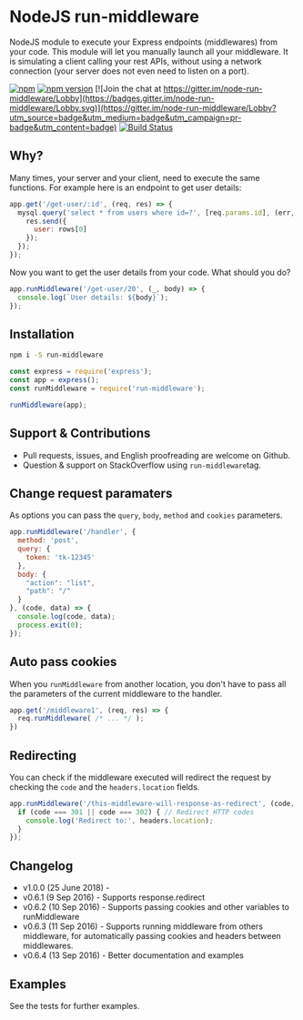 # NodeJS run-middleware

NodeJS module to execute your Express endpoints (middlewares) from your code. This module will let you manually launch all your middleware. It is simulating a client calling your rest APIs, without using a network connection (your server does not even need to listen on a port).

[![npm](https://img.shields.io/npm/dt/run-middleware.svg?maxAge=2592000)](https://www.npmjs.com/package/run-middleware)
[![npm version](https://badge.fury.io/js/run-middleware.svg)](https://badge.fury.io/js/run-middleware)
[![Join the chat at https://gitter.im/node-run-middleware/Lobby](https://badges.gitter.im/node-run-middleware/Lobby.svg)](https://gitter.im/node-run-middleware/Lobby?utm_source=badge&utm_medium=badge&utm_campaign=pr-badge&utm_content=badge)
[![Build Status](https://travis-ci.org/Aminadav/node-run-middleware.svg?branch=master)](https://travis-ci.org/Aminadav/node-run-middleware)

## Why?

Many times, your server and your client, need to execute the same functions. For example here is an endpoint to get user details:

```js
app.get('/get-user/:id', (req, res) => {
  mysql.query('select * from users where id=?', [req.params.id], (err, rows) => {
    res.send({
      user: rows[0]
    });
  });
});
```

Now you want to get the user details from your code. What should you do?

```js
app.runMiddleware('/get-user/20', (_, body) => {
  console.log(`User details: ${body}`);
});
```

## Installation

```sh
npm i -S run-middleware
```

```js
const express = require('express');
const app = express();
const runMiddleware = require('run-middleware');

runMiddleware(app);
```

## Support & Contributions

* Pull requests, issues, and English proofreading are welcome on Github.
* Question & support on StackOverflow using `run-middleware`tag.

## Change request paramaters

As options you can pass the `query`, `body`, `method` and `cookies` parameters.

```js
app.runMiddleware('/handler', {
  method: 'post',
  query: {
    token: 'tk-12345'
  },
  body: {
    "action": "list",
    "path": "/"
  }
}, (code, data) => {
  console.log(code, data);
  process.exit(0);
});
```

## Auto pass cookies

When you `runMiddleware` from another location, you don't have to pass all the parameters of the current middleware to the handler.

```js
app.get('/middleware1', (req, res) => {
  req.runMiddleware( /* ... */ );
})
```

## Redirecting

You can check if the middleware executed will redirect the request by checking the `code` and the `headers.location` fields.

```js
app.runMiddleware('/this-middleware-will-response-as-redirect', (code, body, headers) => {
  if (code === 301 || code === 302) { // Redirect HTTP codes
    console.log('Redirect to:', headers.location);
  }
});
```

## Changelog

* v1.0.0 (25 June 2018) -
* v0.6.1 (9 Sep 2016) - Supports response.redirect
* v0.6.2 (10 Sep 2016) - Supports passing cookies and other variables to runMiddleware
* v0.6.3 (11 Sep 2016) - Supports running middleware from others middleware, for automatically passing cookies and headers between middlewares.
* v0.6.4 (13 Sep 2016) - Better documentation and examples

## Examples

See the tests for further examples.
